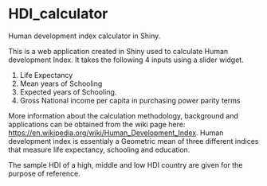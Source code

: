 # HDI_calculator
Human development index calculator in Shiny. 

This is a web application created in Shiny used to calculate Human development Index. It takes the following 4 inputs using a slider
widget.
1. Life Expectancy
2. Mean years of Schooling
3. Expected years of Schooling.
4. Gross National income per capita in purchasing power parity terms

More information about the calculation methodology, background and applications can be obtained from the wiki page here:
https://en.wikipedia.org/wiki/Human_Development_Index. Human development index is essentialy a Geometric mean of three different
indices that measure life expectancy, schooling and education.

The sample HDI of a high, middle and low HDI country are given for the purpose of reference.


